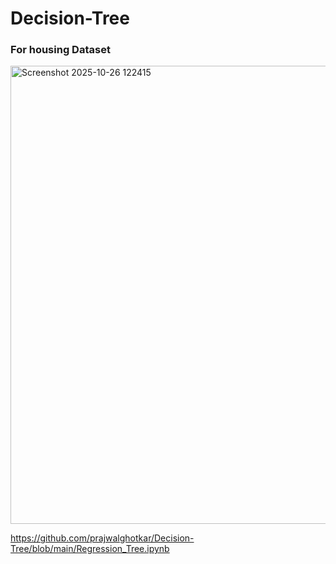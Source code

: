 # Decision-Tree

### For housing Dataset
<img width="539" height="733" alt="Screenshot 2025-10-26 122415" src="https://github.com/user-attachments/assets/40497cb9-56bd-455c-a954-006b4a4296f0" />

https://github.com/prajwalghotkar/Decision-Tree/blob/main/Regression_Tree.ipynb
